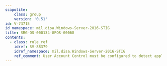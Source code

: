 ```yaml
---
scapolite:
    class: group
    version: '0.51'
id: V-73715
id_namespace: mil.disa.Windows-Server-2016-STIG
title: SRG-OS-000134-GPOS-00068
contents:
  - class: rule_ref
    idref: SV-88379
    idref_namespace: mil.disa.Windows-Server-2016-STIG
    ref_comment: User Account Control must be configured to detect applicati ...
---
```


